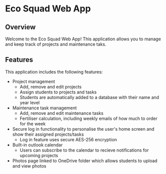# Eco Squad Web App

## Overview

Welcome to the Eco Squad Web App! This application allows you to manage and keep track of projects and maintenance taks.

## Features

This application includes the following features:
* Project management
    * Add, remove and edit projects
    * Assign students to projects and tasks
    * Students are automatically added to a database with their name and year level
* Maintenance task management
    * Add, remove and edit maintenance tasks
    * Fertiliser calculation, including weekly emails of how much to order for the week
* Secure log in functionality to personalise the user's home screen and show their assigned projects/tasks
    * Log in feature uses secure AES-256 encryption
* Built-in outlook calendar
    * Users can subscribe to the calendar to recieve notifications for upcoming projects
* Photos page linked to OneDrive folder which allows students to upload and view photos